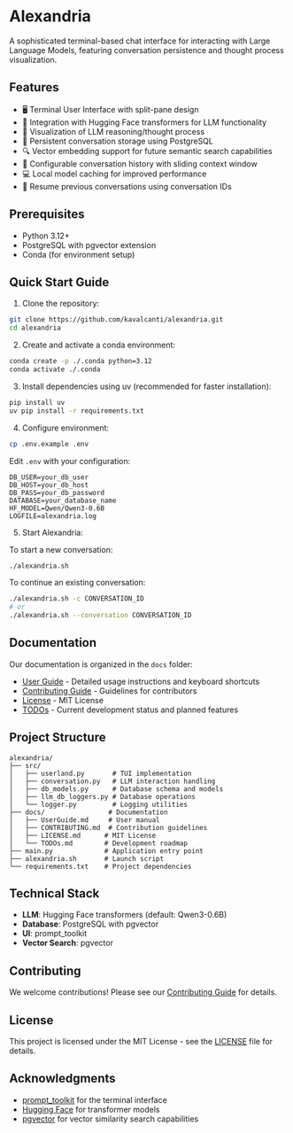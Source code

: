 # Alexandria

A sophisticated terminal-based chat interface for interacting with Large Language Models, featuring conversation persistence and thought process visualization.

## Features

- 🖥️ Terminal User Interface with split-pane design
- 🤖 Integration with Hugging Face transformers for LLM functionality
- 💭 Visualization of LLM reasoning/thought process
- 💾 Persistent conversation storage using PostgreSQL
- 🔍 Vector embedding support for future semantic search capabilities
- 📜 Configurable conversation history with sliding context window
- 💻 Local model caching for improved performance
- 🔄 Resume previous conversations using conversation IDs

## Prerequisites

- Python 3.12+
- PostgreSQL with pgvector extension
- Conda (for environment setup)

## Quick Start Guide

1. Clone the repository:
```bash
git clone https://github.com/kavalcanti/alexandria.git
cd alexandria
```

2. Create and activate a conda environment:
```bash
conda create -p ./.conda python=3.12
conda activate ./.conda
```

3. Install dependencies using uv (recommended for faster installation):
```bash
pip install uv
uv pip install -r requirements.txt
```

4. Configure environment:
```bash
cp .env.example .env
```

Edit `.env` with your configuration:
```
DB_USER=your_db_user
DB_HOST=your_db_host
DB_PASS=your_db_password
DATABASE=your_database_name
HF_MODEL=Qwen/Qwen3-0.6B
LOGFILE=alexandria.log
```

5. Start Alexandria:

To start a new conversation:
```bash
./alexandria.sh
```

To continue an existing conversation:
```bash
./alexandria.sh -c CONVERSATION_ID
# or
./alexandria.sh --conversation CONVERSATION_ID
```

## Documentation

Our documentation is organized in the `docs` folder:

- [User Guide](docs/UserGuide.md) - Detailed usage instructions and keyboard shortcuts
- [Contributing Guide](docs/CONTRIBUTING.md) - Guidelines for contributors
- [License](docs/LICENSE.md) - MIT License
- [TODOs](docs/TODOs.md) - Current development status and planned features

## Project Structure

```
alexandria/
├── src/
│   ├── userland.py       # TUI implementation
│   ├── conversation.py   # LLM interaction handling
│   ├── db_models.py      # Database schema and models
│   ├── llm_db_loggers.py # Database operations
│   └── logger.py         # Logging utilities
├── docs/                # Documentation
│   ├── UserGuide.md     # User manual
│   ├── CONTRIBUTING.md  # Contribution guidelines
│   ├── LICENSE.md      # MIT License
│   └── TODOs.md        # Development roadmap
├── main.py             # Application entry point
├── alexandria.sh       # Launch script
└── requirements.txt    # Project dependencies
```

## Technical Stack

- **LLM**: Hugging Face transformers (default: Qwen3-0.6B)
- **Database**: PostgreSQL with pgvector
- **UI**: prompt_toolkit
- **Vector Search**: pgvector

## Contributing

We welcome contributions! Please see our [Contributing Guide](docs/CONTRIBUTING.md) for details.

## License

This project is licensed under the MIT License - see the [LICENSE](docs/LICENSE.md) file for details.

## Acknowledgments

- [prompt_toolkit](https://github.com/prompt-toolkit/python-prompt-toolkit) for the terminal interface
- [Hugging Face](https://huggingface.co/) for transformer models
- [pgvector](https://github.com/pgvector/pgvector) for vector similarity search capabilities
